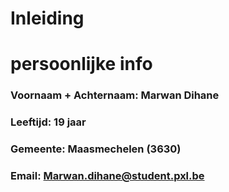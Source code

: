 # Inleiding

# persoonlijke info
### Voornaam + Achternaam: Marwan Dihane
### Leeftijd: 19 jaar
### Gemeente: Maasmechelen (3630)
### Email: Marwan.dihane@student.pxl.be
